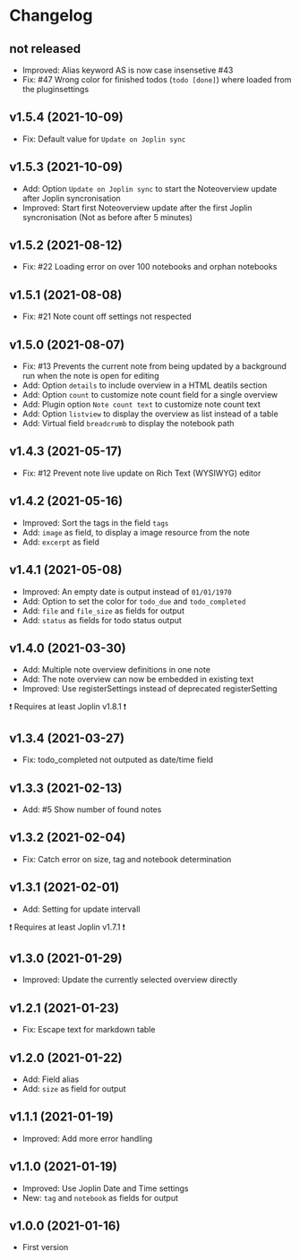 # Changelog

## not released

- Improved: Alias keyword AS is now case insensetive #43
- Fix: #47 Wrong color for finished todos (`todo [done]`) where loaded from the pluginsettings

## v1.5.4 (2021-10-09)

- Fix: Default value for `Update on Joplin sync`

## v1.5.3 (2021-10-09)

- Add: Option `Update on Joplin sync` to start the Noteoverview update after Joplin syncronisation
- Improved: Start first Noteoverview update after the first Joplin syncronisation (Not as before after 5 minutes)

## v1.5.2 (2021-08-12)

- Fix: #22 Loading error on over 100 notebooks and orphan notebooks

## v1.5.1 (2021-08-08)

- Fix: #21 Note count off settings not respected

## v1.5.0 (2021-08-07)

- Fix: #13 Prevents the current note from being updated by a background run when the note is open for editing
- Add: Option `details` to include overview in a HTML deatils section
- Add: Option `count` to customize note count field for a single overview
- Add: Plugin option `Note count text` to customize note count text
- Add: Option `listview` to display the overview as list instead of a table
- Add: Virtual field `breadcrumb` to display the notebook path

## v1.4.3 (2021-05-17)

- Fix: #12 Prevent note live update on Rich Text (WYSIWYG) editor

## v1.4.2 (2021-05-16)

- Improved: Sort the tags in the field `tags`
- Add: `image` as field, to display a image resource from the note
- Add: `excerpt` as field

## v1.4.1 (2021-05-08)

- Improved: An empty date is output instead of `01/01/1970`
- Add: Option to set the color for `todo_due` and `todo_completed`
- Add: `file` and `file_size` as fields for output
- Add: `status` as fields for todo status output

## v1.4.0 (2021-03-30)

- Add: Multiple note overview definitions in one note
- Add: The note overview can now be embedded in existing text
- Improved: Use registerSettings instead of deprecated registerSetting

❗ Requires at least Joplin v1.8.1 ❗

## v1.3.4 (2021-03-27)

- Fix: todo_completed not outputed as date/time field

## v1.3.3 (2021-02-13)

- Add: #5 Show number of found notes

## v1.3.2 (2021-02-04)

- Fix: Catch error on size, tag and notebook determination

## v1.3.1 (2021-02-01)

- Add: Setting for update intervall

❗ Requires at least Joplin v1.7.1 ❗

## v1.3.0 (2021-01-29)

- Improved: Update the currently selected overview directly

## v1.2.1 (2021-01-23)

- Fix: Escape text for markdown table

## v1.2.0 (2021-01-22)

- Add: Field alias
- Add: `size` as field for output

## v1.1.1 (2021-01-19)

- Improved: Add more error handling

## v1.1.0 (2021-01-19)

- Improved: Use Joplin Date and Time settings
- New: `tag` and `notebook` as fields for output

## v1.0.0 (2021-01-16)

- First version
